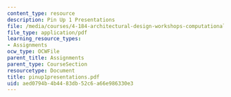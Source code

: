 ```yaml
---
content_type: resource
description: Pin Up 1 Presentations
file: /media/courses/4-184-architectural-design-workshops-computational-design-for-housing-spring-2002/aed0794b4b4483db52c6a66e986330e3_pinup1presentations.pdf
file_type: application/pdf
learning_resource_types:
- Assignments
ocw_type: OCWFile
parent_title: Assignments
parent_type: CourseSection
resourcetype: Document
title: pinup1presentations.pdf
uid: aed0794b-4b44-83db-52c6-a66e986330e3
---
```

